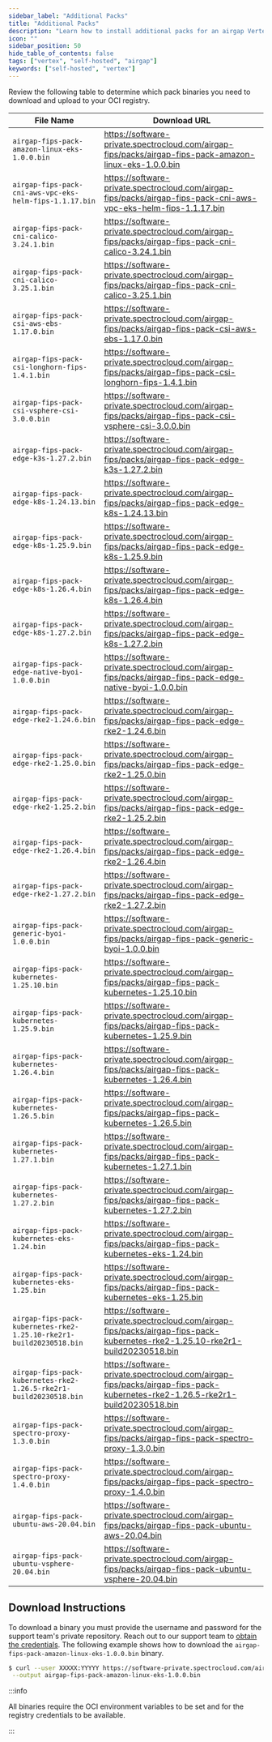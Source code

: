 ```yaml
---
sidebar_label: "Additional Packs"
title: "Additional Packs"
description: "Learn how to install additional packs for an airgap VerteX install."
icon: ""
sidebar_position: 50
hide_table_of_contents: false
tags: ["vertex", "self-hosted", "airgap"]
keywords: ["self-hosted", "vertex"]
---
```

 


Review the following table to determine which pack binaries you need to download and upload to your OCI registry. 


| **File Name**                                               | **Download URL**                                                                                       |
|-------------------------------------------------------------|--------------------------------------------------------------------------------------------------------|
| `airgap-fips-pack-amazon-linux-eks-1.0.0.bin`               | https://software-private.spectrocloud.com/airgap-fips/packs/airgap-fips-pack-amazon-linux-eks-1.0.0.bin |
| `airgap-fips-pack-cni-aws-vpc-eks-helm-fips-1.1.17.bin`     | https://software-private.spectrocloud.com/airgap-fips/packs/airgap-fips-pack-cni-aws-vpc-eks-helm-fips-1.1.17.bin |
| `airgap-fips-pack-cni-calico-3.24.1.bin`                    | https://software-private.spectrocloud.com/airgap-fips/packs/airgap-fips-pack-cni-calico-3.24.1.bin      |
| `airgap-fips-pack-cni-calico-3.25.1.bin`                    | https://software-private.spectrocloud.com/airgap-fips/packs/airgap-fips-pack-cni-calico-3.25.1.bin      |
| `airgap-fips-pack-csi-aws-ebs-1.17.0.bin`                   | https://software-private.spectrocloud.com/airgap-fips/packs/airgap-fips-pack-csi-aws-ebs-1.17.0.bin     |
| `airgap-fips-pack-csi-longhorn-fips-1.4.1.bin`              | https://software-private.spectrocloud.com/airgap-fips/packs/airgap-fips-pack-csi-longhorn-fips-1.4.1.bin|
| `airgap-fips-pack-csi-vsphere-csi-3.0.0.bin`                | https://software-private.spectrocloud.com/airgap-fips/packs/airgap-fips-pack-csi-vsphere-csi-3.0.0.bin  |
| `airgap-fips-pack-edge-k3s-1.27.2.bin`                      | https://software-private.spectrocloud.com/airgap-fips/packs/airgap-fips-pack-edge-k3s-1.27.2.bin        |
| `airgap-fips-pack-edge-k8s-1.24.13.bin`                     | https://software-private.spectrocloud.com/airgap-fips/packs/airgap-fips-pack-edge-k8s-1.24.13.bin       |
| `airgap-fips-pack-edge-k8s-1.25.9.bin`                      | https://software-private.spectrocloud.com/airgap-fips/packs/airgap-fips-pack-edge-k8s-1.25.9.bin        |
| `airgap-fips-pack-edge-k8s-1.26.4.bin`                      | https://software-private.spectrocloud.com/airgap-fips/packs/airgap-fips-pack-edge-k8s-1.26.4.bin        |
| `airgap-fips-pack-edge-k8s-1.27.2.bin`                      | https://software-private.spectrocloud.com/airgap-fips/packs/airgap-fips-pack-edge-k8s-1.27.2.bin        |
| `airgap-fips-pack-edge-native-byoi-1.0.0.bin`               | https://software-private.spectrocloud.com/airgap-fips/packs/airgap-fips-pack-edge-native-byoi-1.0.0.bin |
| `airgap-fips-pack-edge-rke2-1.24.6.bin`                     | https://software-private.spectrocloud.com/airgap-fips/packs/airgap-fips-pack-edge-rke2-1.24.6.bin       |
| `airgap-fips-pack-edge-rke2-1.25.0.bin`                     | https://software-private.spectrocloud.com/airgap-fips/packs/airgap-fips-pack-edge-rke2-1.25.0.bin       |
| `airgap-fips-pack-edge-rke2-1.25.2.bin`                     | https://software-private.spectrocloud.com/airgap-fips/packs/airgap-fips-pack-edge-rke2-1.25.2.bin       |
| `airgap-fips-pack-edge-rke2-1.26.4.bin`                     | https://software-private.spectrocloud.com/airgap-fips/packs/airgap-fips-pack-edge-rke2-1.26.4.bin       |
| `airgap-fips-pack-edge-rke2-1.27.2.bin`                     | https://software-private.spectrocloud.com/airgap-fips/packs/airgap-fips-pack-edge-rke2-1.27.2.bin       |
| `airgap-fips-pack-generic-byoi-1.0.0.bin`                   | https://software-private.spectrocloud.com/airgap-fips/packs/airgap-fips-pack-generic-byoi-1.0.0.bin     |
| `airgap-fips-pack-kubernetes-1.25.10.bin`                   | https://software-private.spectrocloud.com/airgap-fips/packs/airgap-fips-pack-kubernetes-1.25.10.bin     |
| `airgap-fips-pack-kubernetes-1.25.9.bin`                    | https://software-private.spectrocloud.com/airgap-fips/packs/airgap-fips-pack-kubernetes-1.25.9.bin      |
| `airgap-fips-pack-kubernetes-1.26.4.bin`                    | https://software-private.spectrocloud.com/airgap-fips/packs/airgap-fips-pack-kubernetes-1.26.4.bin      |
| `airgap-fips-pack-kubernetes-1.26.5.bin`                    | https://software-private.spectrocloud.com/airgap-fips/packs/airgap-fips-pack-kubernetes-1.26.5.bin      |
| `airgap-fips-pack-kubernetes-1.27.1.bin`                    | https://software-private.spectrocloud.com/airgap-fips/packs/airgap-fips-pack-kubernetes-1.27.1.bin      |
| `airgap-fips-pack-kubernetes-1.27.2.bin`                    | https://software-private.spectrocloud.com/airgap-fips/packs/airgap-fips-pack-kubernetes-1.27.2.bin      |
| `airgap-fips-pack-kubernetes-eks-1.24.bin`                  | https://software-private.spectrocloud.com/airgap-fips/packs/airgap-fips-pack-kubernetes-eks-1.24.bin    |
| `airgap-fips-pack-kubernetes-eks-1.25.bin`                  | https://software-private.spectrocloud.com/airgap-fips/packs/airgap-fips-pack-kubernetes-eks-1.25.bin    |
| `airgap-fips-pack-kubernetes-rke2-1.25.10-rke2r1-build20230518.bin` | https://software-private.spectrocloud.com/airgap-fips/packs/airgap-fips-pack-kubernetes-rke2-1.25.10-rke2r1-build20230518.bin |
| `airgap-fips-pack-kubernetes-rke2-1.26.5-rke2r1-build20230518.bin` | https://software-private.spectrocloud.com/airgap-fips/packs/airgap-fips-pack-kubernetes-rke2-1.26.5-rke2r1-build20230518.bin |
| `airgap-fips-pack-spectro-proxy-1.3.0.bin`                  | https://software-private.spectrocloud.com/airgap-fips/packs/airgap-fips-pack-spectro-proxy-1.3.0.bin    |
| `airgap-fips-pack-spectro-proxy-1.4.0.bin`                  | https://software-private.spectrocloud.com/airgap-fips/packs/airgap-fips-pack-spectro-proxy-1.4.0.bin    |
| `airgap-fips-pack-ubuntu-aws-20.04.bin`                     | https://software-private.spectrocloud.com/airgap-fips/packs/airgap-fips-pack-ubuntu-aws-20.04.bin       |
| `airgap-fips-pack-ubuntu-vsphere-20.04.bin`                 | https://software-private.spectrocloud.com/airgap-fips/packs/airgap-fips-pack-ubuntu-vsphere-20.04.bin   |


## Download Instructions

To download a binary you must provide the username and password for the support team's private repository. Reach out to our support team to [obtain the credentials](../../vertex.md#access-palette-vertex). The following example shows how to download the `airgap-fips-pack-amazon-linux-eks-1.0.0.bin` binary.

```bash
$ curl --user XXXXX:YYYYY https://software-private.spectrocloud.com/airgap-fips/packs/airgap-fips-pack-amazon-linux-eks-1.0.0.bin \
 --output airgap-fips-pack-amazon-linux-eks-1.0.0.bin
```

:::info

All binaries require the OCI environment variables to be set and for the registry credentials to be available.

:::